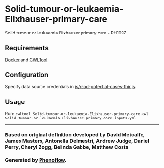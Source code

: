 # Solid-tumour-or-leukaemia-Elixhauser-primary-care

Solid tumour or leukaemia Elixhauser primary care - PH1097

## Requirements

[Docker](https://docs.docker.com/install/) and [CWLTool](https://github.com/common-workflow-language/cwltool#install)

## Configuration

Specify data source credentials in [js/read-potential-cases-fhir.js](js/read-potential-cases-fhir.js).

## Usage

Run: `cwltool Solid-tumour-or-leukaemia-Elixhauser-primary-care.cwl Solid-tumour-or-leukaemia-Elixhauser-primary-care-inputs.yml`

***

### Based on original definition developed by David Metcalfe, James Masters, Antonella Delmestri, Andrew Judge, Daniel Perry, Cheryl Zogg, Belinda Gabbe, Matthew Costa
### Generated by [Phenoflow](https://kclhi.org/phenoflow).
